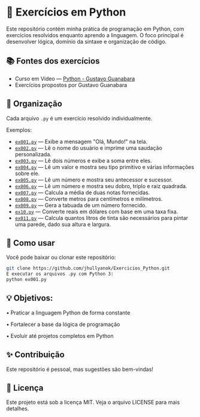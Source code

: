 # 🐍 Exercícios em Python

Este repositório contém minha prática de programação em Python, com exercícios resolvidos enquanto aprendo a linguagem. O foco principal é desenvolver lógica, domínio da sintaxe e organização de código.

## 📚 Fontes dos exercícios

- Curso em Vídeo — [Python - Gustavo Guanabara](https://www.cursoemvideo.com/)
- Exercícios propostos por Gustavo Guanabara

## 📁 Organização

Cada arquivo `.py` é um exercício resolvido individualmente.

Exemplos:
- [`ex001.py`](Ex001.py) — Exibe a mensagem "Olá, Mundo!" na tela.
- [`ex002.py`](Ex002.py) — Lê o nome do usuário e imprime uma saudação personalizada.
- [`ex003.py`](Ex003.py) — Lê dois números e exibe a soma entre eles.
- [`ex004.py`](Ex004.py) — Lê um valor e mostra seu tipo primitivo e várias informações sobre ele.
- [`ex005.py`](Ex005.py) — Lê um número e mostra seu antecessor e sucessor.
- [`ex006.py`](Ex006.py) — Lê um número e mostra seu dobro, triplo e raiz quadrada.
- [`ex007.py`](Ex007.py) — Calcula a média de duas notas fornecidas.
- [`ex008.py`](Ex008.py) — Converte metros para centímetros e milímetros.
- [`ex009.py`](Ex009.py) — Gera a tabuada de um número fornecido.
- [`ex10.py`](Ex010.py) — Converte reais em dólares com base em uma taxa fixa.
- [`ex011.py`](Ex011.py) — Calcula quantos litros de tinta são necessários para pintar uma parede, dado sua altura e largura.

## 🚀 Como usar

Você pode baixar ou clonar este repositório:

```bash
git clone https://github.com/jhullyanok/Exercicios_Python.git
E executar os arquivos .py com Python 3:
python ex001.py
```
## 💡 Objetivos:
• Praticar a linguagem Python de forma constante

• Fortalecer a base da lógica de programação

• Evoluir até projetos completos em Python


## ✨ Contribuição
Este repositório é pessoal, mas sugestões são bem-vindas!


## 📄 Licença
Este projeto está sob a licença MIT. Veja o arquivo LICENSE para mais detalhes.
